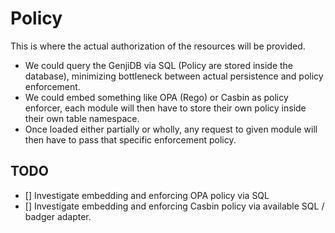 # Policy

This is where the actual authorization of the resources will be provided.

- We could query the GenjiDB via SQL (Policy are stored inside the database), minimizing bottleneck between actual persistence and policy enforcement.
- We could embed something like OPA (Rego) or Casbin as policy enforcer, each module will then have to store their own policy inside their own table namespace.
- Once loaded either partially or wholly, any request to given module will then have to pass that specific enforcement policy.

## TODO

- [] Investigate embedding and enforcing OPA policy via SQL
- [] Investigate embedding and enforcing Casbin policy via available SQL / badger adapter.